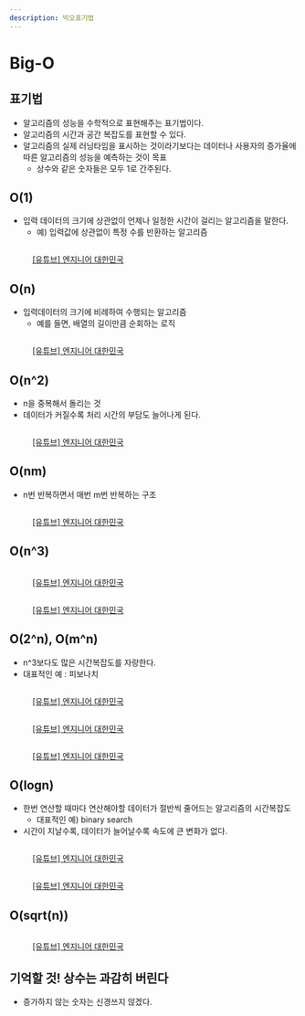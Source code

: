 ```yaml
---
description: 빅오표기법
---
```


# Big-O

## 표기법

* 알고리즘의 성능을 수학적으로 표현해주는 표기법이다.&#x20;
*  알고리즘의 시간과 공간 복잡도를 표현할 수 있다.&#x20;
* 알고리즘의 실제 러닝타임을 표시하는 것이라기보다는 데이터나 사용자의 증가율에 따른 알고리즘의 성능을 예측하는 것이 목표&#x20;
  * 상수와 같은 숫자들은 모두 1로 간주된다.&#x20;

## O(1)&#x20;

* 입력 데이터의 크기에 상관없이 언제나 일정한 시간이 걸리는 알고리즘을 말한다.&#x20;
  * 예) 입력값에 상관없이 특정 수를 반환하는 알고리즘&#x20;

<figure><img src="../../../.gitbook/assets/image (4) (1) (7).png" alt=""><figcaption><p><a href="https://www.youtube.com/user/damazzang/videos">[유튜브] 엔지니어 대한민국</a></p></figcaption></figure>

## O(n)

* 입력데이터의 크기에 비례하여 수행되는 알고리즘&#x20;
  * 예를 들면, 배열의 길이만큼 순회하는 로직 &#x20;

<figure><img src="../../../.gitbook/assets/image (46).png" alt=""><figcaption><p><a href="https://www.youtube.com/user/damazzang/videos">[유튜브] 엔지니어 대한민국</a></p></figcaption></figure>

## O(n^2)&#x20;

* n을 중복해서 돌리는 것&#x20;
* 데이터가 커질수록 처리 시간의 부담도 늘어나게 된다.&#x20;

<figure><img src="../../../.gitbook/assets/image (43).png" alt=""><figcaption><p><a href="https://www.youtube.com/user/damazzang/videos">[유튜브] 엔지니어 대한민국</a></p></figcaption></figure>



## O(nm)

* n번 반복하면서 매번 m번 반복하는 구조

<figure><img src="../../../.gitbook/assets/image (9) (8).png" alt=""><figcaption><p><a href="https://www.youtube.com/user/damazzang/videos">[유튜브] 엔지니어 대한민국</a></p></figcaption></figure>



## O(n^3)&#x20;

<figure><img src="../../../.gitbook/assets/image (36).png" alt=""><figcaption><p><a href="https://www.youtube.com/user/damazzang/videos">[유튜브] 엔지니어 대한민국</a></p></figcaption></figure>

<figure><img src="../../../.gitbook/assets/image (28).png" alt=""><figcaption><p><a href="https://www.youtube.com/user/damazzang/videos">[유튜브] 엔지니어 대한민국</a></p></figcaption></figure>

## O(2^n), O(m^n)&#x20;

* n^3보다도 많은 시간복잡도를 자랑한다.&#x20;
* 대표적인 예 : 피보나치

<figure><img src="../../../.gitbook/assets/image (24).png" alt=""><figcaption><p><a href="https://www.youtube.com/user/damazzang/videos">[유튜브] 엔지니어 대한민국</a></p></figcaption></figure>

<figure><img src="../../../.gitbook/assets/image (42).png" alt=""><figcaption><p><a href="https://www.youtube.com/user/damazzang/videos">[유튜브] 엔지니어 대한민국</a></p></figcaption></figure>

<figure><img src="../../../.gitbook/assets/image (45).png" alt=""><figcaption><p><a href="https://www.youtube.com/user/damazzang/videos">[유튜브] 엔지니어 대한민국</a></p></figcaption></figure>



## O(logn)&#x20;

* 한번 연산할 때마다 연산해야할 데이터가 절반씩 줄어드는 알고리즘의 시간복잡도&#x20;
  * 대표적인 예) binary search
* 시간이 지날수록, 데이터가 늘어날수록 속도에 큰 변화가 없다.&#x20;

<figure><img src="../../../.gitbook/assets/image (13).png" alt=""><figcaption><p><a href="https://www.youtube.com/user/damazzang/videos">[유튜브] 엔지니어 대한민국</a></p></figcaption></figure>

<figure><img src="../../../.gitbook/assets/image (47).png" alt=""><figcaption><p><a href="https://www.youtube.com/user/damazzang/videos">[유튜브] 엔지니어 대한민국</a></p></figcaption></figure>



## O(sqrt(n))

<figure><img src="../../../.gitbook/assets/image (2) (10).png" alt=""><figcaption><p><a href="https://www.youtube.com/user/damazzang/videos">[유튜브] 엔지니어 대한민국</a></p></figcaption></figure>

## 기억할 것! 상수는 과감히 버린다

* 증가하지 않는 숫자는 신경쓰지 않겠다. &#x20;
